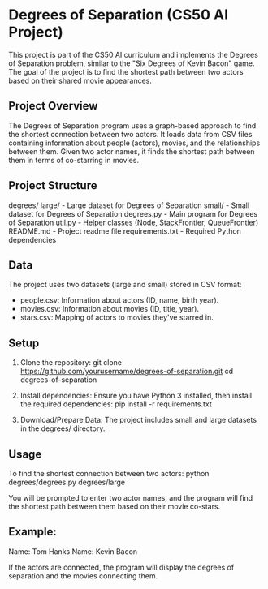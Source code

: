 # Degrees of Separation (CS50 AI Project)

This project is part of the CS50 AI curriculum and implements the Degrees of Separation problem, similar to the "Six Degrees of Kevin Bacon" game. The goal of the project is to find the shortest path between two actors based on their shared movie appearances.

## Project Overview

The Degrees of Separation program uses a graph-based approach to find the shortest connection between two actors. It loads data from CSV files containing information about people (actors), movies, and the relationships between them. Given two actor names, it finds the shortest path between them in terms of co-starring in movies.

## Project Structure

degrees/
    large/                  - Large dataset for Degrees of Separation
    small/                  - Small dataset for Degrees of Separation
    degrees.py              - Main program for Degrees of Separation
    util.py                 - Helper classes (Node, StackFrontier, QueueFrontier)
README.md                   - Project readme file
requirements.txt            - Required Python dependencies

## Data

The project uses two datasets (large and small) stored in CSV format:
- people.csv: Information about actors (ID, name, birth year).
- movies.csv: Information about movies (ID, title, year).
- stars.csv: Mapping of actors to movies they've starred in.

## Setup

1. Clone the repository:
   git clone https://github.com/yourusername/degrees-of-separation.git
   cd degrees-of-separation

2. Install dependencies:
   Ensure you have Python 3 installed, then install the required dependencies:
   pip install -r requirements.txt

3. Download/Prepare Data:
   The project includes small and large datasets in the degrees/ directory.

## Usage

To find the shortest connection between two actors:
   python degrees/degrees.py degrees/large

You will be prompted to enter two actor names, and the program will find the shortest path between them based on their movie co-stars.

## Example:
Name: Tom Hanks
Name: Kevin Bacon

If the actors are connected, the program will display the degrees of separation and the movies connecting them.
